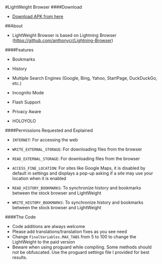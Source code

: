 #LightWeight Browser
####Download
* [Download APK from here]()

##About
* LightWeight Browser is based on Lightning Browser (https://github.com/anthonycr/Lightning-Browser)

####Features
* Bookmarks

* History

* Multiple Search Engines (Google, Bing, Yahoo, StartPage, DuckDuckGo, etc.)

* Incognito Mode

* Flash Support

* Privacy Aware

* HOLOYOLO

####Permissions Requested and Explained

* ````INTERNET````: For accessing the web

* ````WRITE_EXTERNAL_STORAGE````: For downloading files from the browser

* ````READ_EXTERNAL_STORAGE````: For downloading files from the browser

* ````ACCESS_FINE_LOCATION````: For sites like Google Maps, it is disabled by default in settings and displays a pop-up asking if a site may use your location when it is enabled

* ````READ_HISTORY_BOOKMARKS````: To synchronize history and bookmarks between the stock browser and LightWeight

* ````WRITE_HISTORY_BOOKMARKS````: To synchronize history and bookmarks between the stock browser and LightWeight

####The Code
* Code additions are always welcome
* Please add translations/translation fixes as you see need
* Change ````FinalVariables.MAX_TABS```` from 5 to 100 to change the LightWeight to the paid version
* Beware when using proguard while compiling. Some methods should not be obfuscated. Use the proguard settings file I provided for best results.
